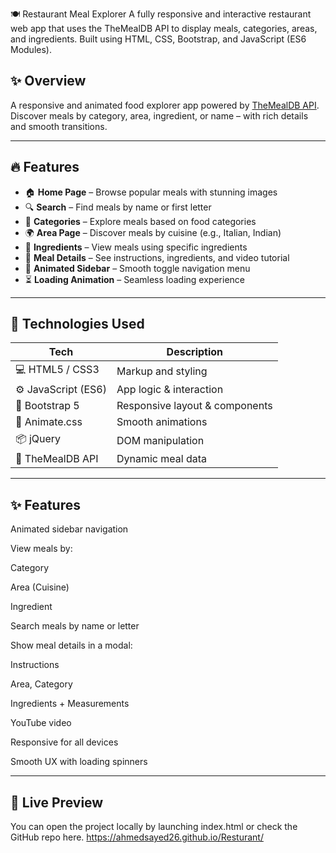 🍽️ Restaurant Meal Explorer
A fully responsive and interactive restaurant web app that uses the TheMealDB API to display meals, categories, areas, and ingredients. Built using HTML, CSS, Bootstrap, and JavaScript (ES6 Modules).

## ✨ Overview

A responsive and animated food explorer app powered by [TheMealDB API](https://www.themealdb.com/). Discover meals by category, area, ingredient, or name – with rich details and smooth transitions.

---

## 🔥 Features

- 🏠 **Home Page** – Browse popular meals with stunning images  
- 🔍 **Search** – Find meals by name or first letter  
- 🍱 **Categories** – Explore meals based on food categories  
- 🌍 **Area Page** – Discover meals by cuisine (e.g., Italian, Indian)  
- 🧂 **Ingredients** – View meals using specific ingredients  
- 📄 **Meal Details** – See instructions, ingredients, and video tutorial  
- 🎉 **Animated Sidebar** – Smooth toggle navigation menu  
- ⏳ **Loading Animation** – Seamless loading experience  

---
## 🧰 Technologies Used

| Tech | Description |
|------|-------------|
| 💻 HTML5 / CSS3 | Markup and styling |
| ⚙️ JavaScript (ES6) | App logic & interaction |
| 🎨 Bootstrap 5 | Responsive layout & components |
| 💫 Animate.css | Smooth animations |
| 📦 jQuery | DOM manipulation |
| 🍜 TheMealDB API | Dynamic meal data |

---

## ✨ Features
Animated sidebar navigation

View meals by:

Category

Area (Cuisine)

Ingredient

Search meals by name or letter

Show meal details in a modal:

Instructions

Area, Category

Ingredients + Measurements

YouTube video

Responsive for all devices

Smooth UX with loading spinners

----

## 🚀 Live Preview
You can open the project locally by launching index.html or check the GitHub repo here.
https://ahmedsayed26.github.io/Resturant/
